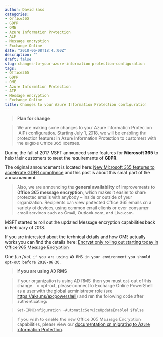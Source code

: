 ```yaml
---
author: David Sass
categories:
- Office365
- GDPR
- OME
- Azure Information Protection
- AIP
- Message encryption
- Exchange Online
date: "2018-06-08T18:41:00Z"
description: ""
draft: false
slug: changes-to-your-azure-information-protection-configuration
tags:
- Office365
- GDPR
- OME
- Azure Information Protection
- AIP
- Message encryption
- Exchange Online
title: Changes to your Azure Information Protection configuration
---
```



> **Plan for change** 

> We are making some changes to your Azure Information Protection (AIP) configuration. Starting July 1, 2018, we will be enabling the protection features in Azure Information Protection to customers with the eligible Office 365 licenses.

During the fall of 2017 MSFT announced some features for **Microsoft 365** to help their customers to meet the requirements of **GDPR**. 

The original announcement is located here: [New Microsoft 365 features to accelerate GDPR compliance](https://cloudblogs.microsoft.com/microsoftsecure/2017/09/25/new-microsoft-365-features-to-accelerate-gdpr-compliance/) and this post is about this small part of the announcement:
> Also, we are announcing the **general availability** of improvements to **Office 365 message encryption**, which makes it easier to share protected emails with anybody – inside or outside of your organization. Recipients can view protected Office 365 emails on a variety of devices, using common email clients or even consumer email services such as Gmail, Outlook.com, and Live.com.

MSFT started to roll out the updated Message encryption capabilities back in February of 2018.

If you are interested about the technical details and how OME actually works you can find the details here: [Encrypt only rolling out starting today in Office 365 Message Encryption](https://techcommunity.microsoft.com/t5/Security-Privacy-and-Compliance/Encrypt-only-rolling-out-starting-today-in-Office-365-Message/ba-p/162718)

One *fun fact*, ```if you are using AD RMS in your environment you should opt-out before 2018-06-30```.

> **If you are using AD RMS**

>If your organization is using AD RMS, then you must opt-out of this change. To opt-out, please connect to Exchange Online PowerShell as a user with the global administrator role (see https://aka.ms/exopowershell) and run the following code after authenticating:

>```Set-IRMConfiguration -AutomaticServiceUpdateEnabled $false```

>If you wish to enable the new Office 365 Message Encryption capabilities, please view our [documentation on migrating to Azure Information Protection](https://docs.microsoft.com/azure/information-protection/plan-design/migrate-from-ad-rms-to-azure-rms).



